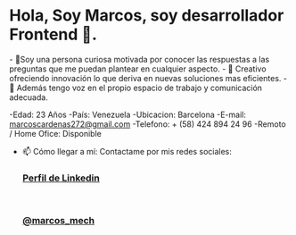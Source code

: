 <h1>Hola, Soy Marcos, soy desarrollador Frontend 👋. </h1>
- 🔭Soy una persona curiosa motivada por conocer las respuestas a las preguntas que me puedan plantear en cualquier aspecto.
- 🌱 Creativo ofreciendo innovación lo que deriva en nuevas soluciones mas eficientes.
- 👯 Además tengo voz en el propio espacio de trabajo y comunicación adecuada.

-Edad: 23 Años
-País: Venezuela
-Ubicacion: Barcelona
-E-mail: marcoscardenas272@gmail.com
-Telefono: + (58) 424 894 24 96
-Remoto / Home Ofice: Disponible
- 📫 Cómo llegar a mí: Contactame por mis redes sociales:
     <h3><a href="https://www.linkedin.com/in/marcos-cardenas-385025137/">Perfil de Linkedin</a></h3><br>
     <h3><a href="https://www.instagram.com/marcos_mech">@marcos_mech</a></h3>
